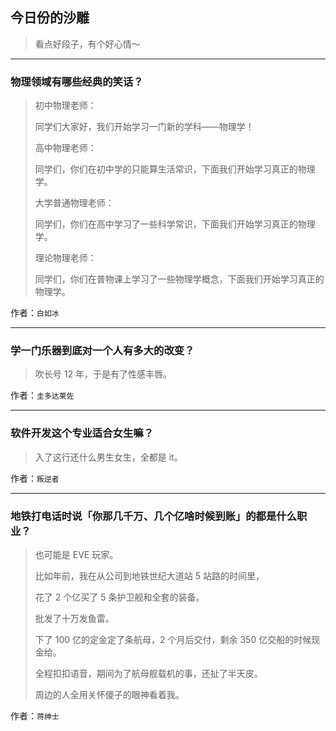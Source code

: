 ## 今日份的沙雕

> 看点好段子，有个好心情～


 
---

### 物理领域有哪些经典的笑话？

> 初中物理老师：
> 
> 同学们大家好，我们开始学习一门新的学科——物理学！
> 
> 高中物理老师：
> 
> 同学们，你们在初中学的只能算生活常识，下面我们开始学习真正的物理学。
> 
> 大学普通物理老师：
> 
> 同学们，你们在高中学习了一些科学常识，下面我们开始学习真正的物理学。
> 
> 理论物理老师：
> 
> 同学们，你们在普物课上学习了一些物理学概念，下面我们开始学习真正的物理学。


作者：`白如冰`

---

### 学一门乐器到底对一个人有多大的改变？

> 吹长号 12 年，于是有了性感丰唇。


作者：`圭多达莱佐`

---

### 软件开发这个专业适合女生嘛？

> 入了这行还什么男生女生，全都是 it。


作者：`叛逆者`

---

### 地铁打电话时说「你那几千万、几个亿啥时候到账」的都是什么职业？

> 也可能是 EVE 玩家。
> 
> 比如年前，我在从公司到地铁世纪大道站 5 站路的时间里，
> 
> 花了 2 个亿买了 5 条护卫舰和全套的装备。
> 
> 批发了十万发鱼雷。
> 
> 下了 100 亿的定金定了条航母，2 个月后交付，剩余 350 亿交船的时候现金给。
> 
> 全程扣扣语音，期间为了航母舰载机的事，还扯了半天皮。
> 
> 周边的人全用关怀傻子的眼神看着我。


作者：`蒋绅士`